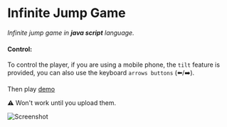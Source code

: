 # Infinite Jump Game
_Infinite jump game in **java script** language._

#### Control:
To control the player, if you are using a mobile phone, the `tilt` feature is provided, you can also use the keyboard `arrows buttons` (⬅️/➡️).

Then play [demo](https://game.arzcharge.com/infiniteJump)

⚠️ Won't work until you upload them.

![Screenshot](https://game.arzcharge.com/assets/infiniteJump.jpg)
